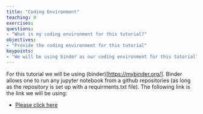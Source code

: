 ```yaml
---
title: "Coding Environment"
teaching: 0
exercises: 
questions:
- "What is my coding environment for this tutorial?"
objectives:
- "Provide the coding environment for this tutorial"
keypoints:
- "We will be using binder as our coding environment for this tutorial"
---
```


For this tutorial we will be using (binder)[https://mybinder.org/]. Binder allows one to run any jupyter notebook from a github repositories (as long as the repository is set up with a requirments.txt file). The following link is the link we will be using:

* [Please click here](https://mybinder.org/v2/gh/lukepolson/HEP_ML_Lessons_Code/624701a01e261ac0183217341239c7abcd29a948)

